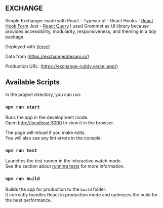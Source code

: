 ## EXCHANGE

Simple Exchanger made with React - Typescript - React Hooks - [React Hook Form](https://react-hook-form.com/) Jest - [React Query](https://github.com/tannerlinsley/react-query)
I used Grommet as UI library because provides accessibility, modularity, responsiveness, and theming in a tidy package. 
                                     
Deployed with [Vercel](https://https://vercel.com)

Data from (https://exchangeratesapi.io/)

Production URL: (https://exchange-ruddy.vercel.app/)                                     



## Available Scripts

In the project directory, you can run:

### `npm run start`

Runs the app in the development mode.<br />
Open [http://localhost:3000](http://localhost:3000) to view it in the browser.

The page will reload if you make edits.<br />
You will also see any lint errors in the console.

### `npm run test`

Launches the test runner in the interactive watch mode.<br />
See the section about [running tests](https://facebook.github.io/create-react-app/docs/running-tests) for more information.

### `npm run build`

Builds the app for production to the `build` folder.<br />
It correctly bundles React in production mode and optimizes the build for the best performance.

